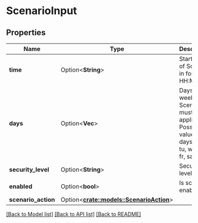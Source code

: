 # ScenarioInput

## Properties

Name | Type | Description | Notes
------------ | ------------- | ------------- | -------------
**time** | Option<**String**> | Start time of Scenario in format HH:MM. | [optional]
**days** | Option<**Vec<String>**> | Days of week when Scenario must be applied. Possible values for days: mo, tu, we, th, fr, sa, su. | [optional]
**security_level** | Option<**String**> | Security level. | [optional]
**enabled** | Option<**bool**> | Is scenario enabled? | [optional]
**scenario_action** | Option<[**crate::models::ScenarioAction**](ScenarioAction.md)> |  | [optional]

[[Back to Model list]](../README.md#documentation-for-models) [[Back to API list]](../README.md#documentation-for-api-endpoints) [[Back to README]](../README.md)


